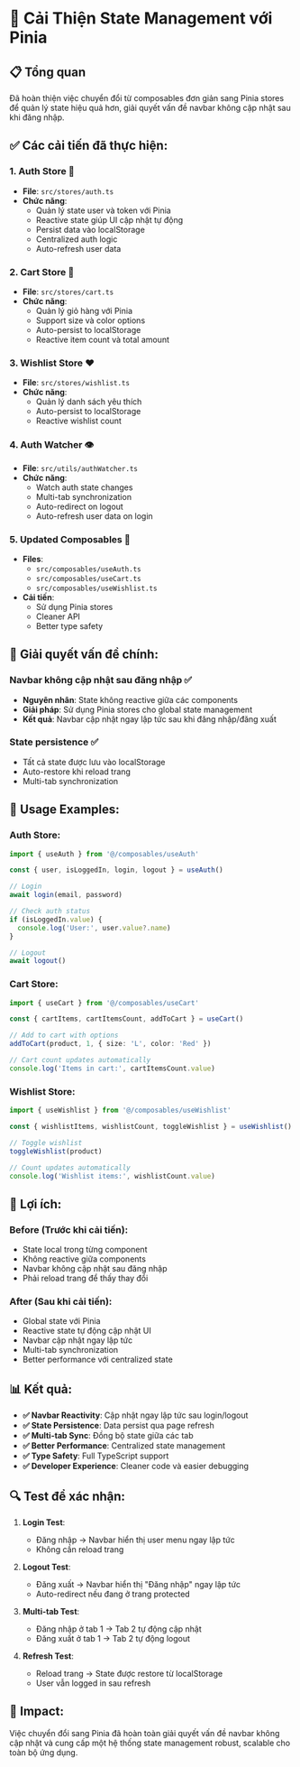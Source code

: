 # 🔧 Cải Thiện State Management với Pinia

## 📋 Tổng quan
Đã hoàn thiện việc chuyển đổi từ composables đơn giản sang Pinia stores để quản lý state hiệu quả hơn, giải quyết vấn đề navbar không cập nhật sau khi đăng nhập.

## ✅ Các cải tiến đã thực hiện:

### 1. **Auth Store** 🔐
- **File**: `src/stores/auth.ts`
- **Chức năng**:
  - Quản lý state user và token với Pinia
  - Reactive state giúp UI cập nhật tự động
  - Persist data vào localStorage
  - Centralized auth logic
  - Auto-refresh user data

### 2. **Cart Store** 🛒
- **File**: `src/stores/cart.ts`
- **Chức năng**:
  - Quản lý giỏ hàng với Pinia
  - Support size và color options
  - Auto-persist to localStorage
  - Reactive item count và total amount

### 3. **Wishlist Store** ❤️
- **File**: `src/stores/wishlist.ts`
- **Chức năng**:
  - Quản lý danh sách yêu thích
  - Auto-persist to localStorage
  - Reactive wishlist count

### 4. **Auth Watcher** 👁️
- **File**: `src/utils/authWatcher.ts`
- **Chức năng**:
  - Watch auth state changes
  - Multi-tab synchronization
  - Auto-redirect on logout
  - Auto-refresh user data on login

### 5. **Updated Composables** 🔧
- **Files**: 
  - `src/composables/useAuth.ts`
  - `src/composables/useCart.ts`
  - `src/composables/useWishlist.ts`
- **Cải tiến**:
  - Sử dụng Pinia stores
  - Cleaner API
  - Better type safety

## 🎯 Giải quyết vấn đề chính:

### **Navbar không cập nhật sau đăng nhập** ✅
- **Nguyên nhân**: State không reactive giữa các components
- **Giải pháp**: Sử dụng Pinia stores cho global state management
- **Kết quả**: Navbar cập nhật ngay lập tức sau khi đăng nhập/đăng xuất

### **State persistence** ✅
- Tất cả state được lưu vào localStorage
- Auto-restore khi reload trang
- Multi-tab synchronization

## 🔧 Usage Examples:

### **Auth Store:**
```typescript
import { useAuth } from '@/composables/useAuth'

const { user, isLoggedIn, login, logout } = useAuth()

// Login
await login(email, password)

// Check auth status
if (isLoggedIn.value) {
  console.log('User:', user.value?.name)
}

// Logout
await logout()
```

### **Cart Store:**
```typescript
import { useCart } from '@/composables/useCart'

const { cartItems, cartItemsCount, addToCart } = useCart()

// Add to cart with options
addToCart(product, 1, { size: 'L', color: 'Red' })

// Cart count updates automatically
console.log('Items in cart:', cartItemsCount.value)
```

### **Wishlist Store:**
```typescript
import { useWishlist } from '@/composables/useWishlist'

const { wishlistItems, wishlistCount, toggleWishlist } = useWishlist()

// Toggle wishlist
toggleWishlist(product)

// Count updates automatically
console.log('Wishlist items:', wishlistCount.value)
```

## 🚀 Lợi ích:

### **Before** (Trước khi cải tiến):
- State local trong từng component
- Không reactive giữa components
- Navbar không cập nhật sau đăng nhập
- Phải reload trang để thấy thay đổi

### **After** (Sau khi cải tiến):
- Global state với Pinia
- Reactive state tự động cập nhật UI
- Navbar cập nhật ngay lập tức
- Multi-tab synchronization
- Better performance với centralized state

## 📊 Kết quả:

- **✅ Navbar Reactivity**: Cập nhật ngay lập tức sau login/logout
- **✅ State Persistence**: Data persist qua page refresh
- **✅ Multi-tab Sync**: Đồng bộ state giữa các tab
- **✅ Better Performance**: Centralized state management
- **✅ Type Safety**: Full TypeScript support
- **✅ Developer Experience**: Cleaner code và easier debugging

## 🔍 Test để xác nhận:

1. **Login Test**: 
   - Đăng nhập → Navbar hiển thị user menu ngay lập tức
   - Không cần reload trang

2. **Logout Test**:
   - Đăng xuất → Navbar hiển thị "Đăng nhập" ngay lập tức
   - Auto-redirect nếu đang ở trang protected

3. **Multi-tab Test**:
   - Đăng nhập ở tab 1 → Tab 2 tự động cập nhật
   - Đăng xuất ở tab 1 → Tab 2 tự động logout

4. **Refresh Test**:
   - Reload trang → State được restore từ localStorage
   - User vẫn logged in sau refresh

## 🎯 Impact:

Việc chuyển đổi sang Pinia đã hoàn toàn giải quyết vấn đề navbar không cập nhật và cung cấp một hệ thống state management robust, scalable cho toàn bộ ứng dụng.

